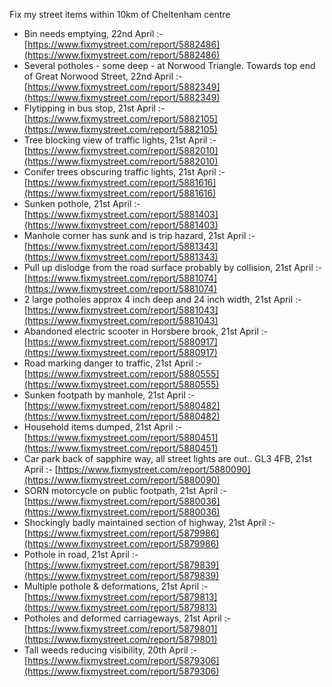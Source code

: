 Fix my street items within 10km of Cheltenham centre

<!-- fix_marker starts -->

- Bin needs emptying, 22nd April :- [https://www.fixmystreet.com/report/5882486](https://www.fixmystreet.com/report/5882486)
- Several potholes - some deep - at Norwood Triangle. Towards top end of Great Norwood Street, 22nd April :- [https://www.fixmystreet.com/report/5882349](https://www.fixmystreet.com/report/5882349)
- Flytipping in bus stop, 21st April :- [https://www.fixmystreet.com/report/5882105](https://www.fixmystreet.com/report/5882105)
- Tree blocking view of traffic lights, 21st April :- [https://www.fixmystreet.com/report/5882010](https://www.fixmystreet.com/report/5882010)
- Conifer trees obscuring traffic lights, 21st April :- [https://www.fixmystreet.com/report/5881616](https://www.fixmystreet.com/report/5881616)
- Sunken pothole, 21st April :- [https://www.fixmystreet.com/report/5881403](https://www.fixmystreet.com/report/5881403)
- Manhole corner has sunk and is trip hazard, 21st April :- [https://www.fixmystreet.com/report/5881343](https://www.fixmystreet.com/report/5881343)
- Pull up dislodge from the road surface probably by collision, 21st April :- [https://www.fixmystreet.com/report/5881074](https://www.fixmystreet.com/report/5881074)
- 2 large potholes approx 4 inch deep and 24 inch width, 21st April :- [https://www.fixmystreet.com/report/5881043](https://www.fixmystreet.com/report/5881043)
- Abandoned electric scooter in Horsbere brook, 21st April :- [https://www.fixmystreet.com/report/5880917](https://www.fixmystreet.com/report/5880917)
- Road marking danger to traffic, 21st April :- [https://www.fixmystreet.com/report/5880555](https://www.fixmystreet.com/report/5880555)
- Sunken footpath by manhole, 21st April :- [https://www.fixmystreet.com/report/5880482](https://www.fixmystreet.com/report/5880482)
- Household items dumped, 21st April :- [https://www.fixmystreet.com/report/5880451](https://www.fixmystreet.com/report/5880451)
- Car park back of sapphire way, all street lights are out.. GL3 4FB, 21st April :- [https://www.fixmystreet.com/report/5880090](https://www.fixmystreet.com/report/5880090)
- SORN motorcycle on public footpath, 21st April :- [https://www.fixmystreet.com/report/5880036](https://www.fixmystreet.com/report/5880036)
- Shockingly badly maintained section of highway, 21st April :- [https://www.fixmystreet.com/report/5879986](https://www.fixmystreet.com/report/5879986)
- Pothole in road, 21st April :- [https://www.fixmystreet.com/report/5879839](https://www.fixmystreet.com/report/5879839)
- Multiple pothole & deformations, 21st April :- [https://www.fixmystreet.com/report/5879813](https://www.fixmystreet.com/report/5879813)
- Potholes and deformed carriageways, 21st April :- [https://www.fixmystreet.com/report/5879801](https://www.fixmystreet.com/report/5879801)
- Tall weeds reducing visibility, 20th April :- [https://www.fixmystreet.com/report/5879306](https://www.fixmystreet.com/report/5879306)

<!-- fix_marker ends -->